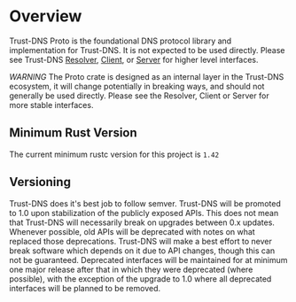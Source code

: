 # Overview

Trust-DNS Proto is the foundational DNS protocol library and implementation for Trust-DNS. It is not expected to be used directly. Please see Trust-DNS [Resolver](https://crates.io/crates/trust-dns-resolver), [Client](https://crates.io/crates/trust-dns-client), or [Server](https://crates.io/crates/trust-dns-server) for higher level interfaces.

*WARNING* The Proto crate is designed as an internal layer in the Trust-DNS ecosystem, it will change potentially in breaking ways, and should not generally be used directly. Please see the Resolver, Client or Server for more stable interfaces.

## Minimum Rust Version

The current minimum rustc version for this project is `1.42`

## Versioning

Trust-DNS does it's best job to follow semver. Trust-DNS will be promoted to 1.0 upon stabilization of the publicly exposed APIs. This does not mean that Trust-DNS will necessarily break on upgrades between 0.x updates. Whenever possible, old APIs will be deprecated with notes on what replaced those deprecations. Trust-DNS will make a best effort to never break software which depends on it due to API changes, though this can not be guaranteed. Deprecated interfaces will be maintained for at minimum one major release after that in which they were deprecated (where possible), with the exception of the upgrade to 1.0 where all deprecated interfaces will be planned to be removed.
